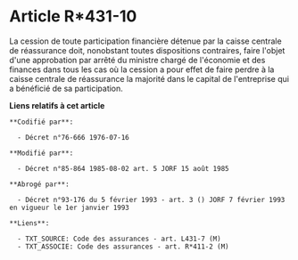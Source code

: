 # Article R*431-10

La cession de toute participation financière détenue par la caisse centrale de réassurance doit, nonobstant toutes
dispositions contraires, faire l'objet d'une approbation par arrêté du ministre chargé de l'économie et des finances dans
tous les cas où la cession a pour effet de faire perdre à la caisse centrale de réassurance la majorité dans le capital de
l'entreprise qui a bénéficié de sa participation.

**Liens relatifs à cet article**

	**Codifié par**:

	  - Décret n°76-666 1976-07-16

	**Modifié par**:

	  - Décret n°85-864 1985-08-02 art. 5 JORF 15 août 1985

	**Abrogé par**:

	  - Décret n°93-176 du 5 février 1993 - art. 3 () JORF 7 février 1993 en vigueur le 1er janvier 1993

	**Liens**:

	  - TXT_SOURCE: Code des assurances - art. L431-7 (M)
	  - TXT_ASSOCIE: Code des assurances - art. R*411-2 (M)
